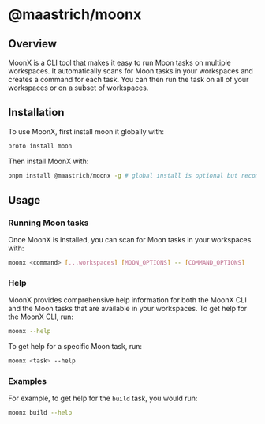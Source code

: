# @maastrich/moonx

## Overview

MoonX is a CLI tool that makes it easy to run Moon tasks on multiple workspaces. It automatically scans for Moon tasks in your workspaces and creates a command for each task. You can then run the task on all of your workspaces or on a subset of workspaces.

## Installation

To use MoonX, first install moon it globally with:

```sh
proto install moon
```

Then install MoonX with:

```sh
pnpm install @maastrich/moonx -g # global install is optional but recommended
```

## Usage

### Running Moon tasks

Once MoonX is installed, you can scan for Moon tasks in your workspaces with:

```sh
moonx <command> [...workspaces] [MOON_OPTIONS] -- [COMMAND_OPTIONS]
```

### Help

MoonX provides comprehensive help information for both the MoonX CLI and the Moon tasks that are available in your workspaces. To get help for the MoonX CLI, run:

```sh
moonx --help
```

To get help for a specific Moon task, run:

```sh
moonx <task> --help
```

### Examples

For example, to get help for the `build` task, you would run:

```sh
moonx build --help
```

